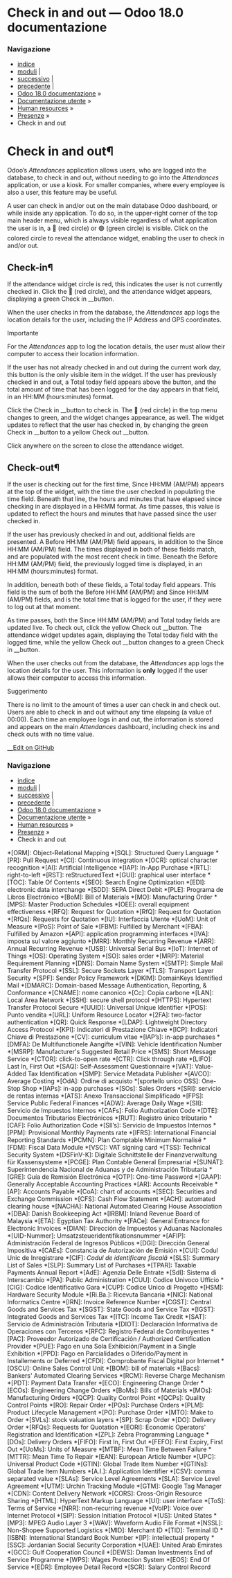 # Check in and out — Odoo 18.0 documentazione

### Navigazione

  * [indice](../../../genindex.html "Indice generale")
  * [moduli](../../../py-modindex.html "Indice del modulo Python") |
  * [successivo](kiosks.html "Kiosks") |
  * [precedente](../attendances.html "Presenze") |
  * [Odoo 18.0 documentazione](../../../index-2.html) »
  * [Documentazione utente](../../../applications.html) »
  * [Human resources](../../hr.html) »
  * [Presenze](../attendances.html) »
  * Check in and out



# Check in and out¶

Odoo’s _Attendances_ application allows users, who are logged into the database, to check in and out, without needing to go into the _Attendances_ application, or use a kiosk. For smaller companies, where every employee is also a user, this feature may be useful.

A user can check in and/or out on the main database Odoo dashboard, or while inside any application. To do so, in the upper-right corner of the top main header menu, which is always visible regardless of what application the user is in, a 🔴 (red circle) or 🟢 (green circle) is visible. Click on the colored circle to reveal the attendance widget, enabling the user to check in and/or out.

## Check-in¶

If the attendance widget circle is red, this indicates the user is not currently checked in. Click the 🔴 (red circle), and the attendance widget appears, displaying a green Check in __button.

When the user checks in from the database, the _Attendances_ app logs the location details for the user, including the IP Address and GPS coordinates.

Importante

For the _Attendances_ app to log the location details, the user must allow their computer to access their location information.

If the user has not already checked in and out during the current work day, this button is the only visible item in the widget. If the user has previously checked in and out, a Total today field appears above the button, and the total amount of time that has been logged for the day appears in that field, in an HH:MM (hours:minutes) format.

Click the Check in __button to check in. The 🔴 (red circle) in the top menu changes to green, and the widget changes appearance, as well. The widget updates to reflect that the user has checked in, by changing the green Check in __button to a yellow Check out __button.

Click anywhere on the screen to close the attendance widget.

## Check-out¶

If the user is checking out for the first time, Since HH:MM (AM/PM) appears at the top of the widget, with the time the user checked in populating the time field. Beneath that line, the hours and minutes that have elapsed since checking in are displayed in a HH:MM format. As time passes, this value is updated to reflect the hours and minutes that have passed since the user checked in.

If the user has previously checked in and out, additional fields are presented. A Before HH:MM (AM/PM) field appears, in addition to the Since HH:MM (AM/PM) field. The times displayed in both of these fields match, and are populated with the most recent check in time. Beneath the Before HH:MM (AM/PM) field, the previously logged time is displayed, in an HH:MM (hours:minutes) format.

In addition, beneath both of these fields, a Total today field appears. This field is the sum of both the Before HH:MM (AM/PM) and Since HH:MM (AM/PM) fields, and is the total time that is logged for the user, if they were to log out at that moment.

As time passes, both the Since HH:MM (AM/PM) and Total today fields are updated live. To check out, click the yellow Check out __button. The attendance widget updates again, displaying the Total today field with the logged time, while the yellow Check out __button changes to a green Check in __button.

When the user checks out from the database, the _Attendances_ app logs the location details for the user. This information is **only** logged if the user allows their computer to access this information.

Suggerimento

There is no limit to the amount of times a user can check in and check out. Users are able to check in and out without any time elapsing (a value of 00:00). Each time an employee logs in and out, the information is stored and appears on the main _Attendances_ dashboard, including check ins and check outs with no time value.

[ __Edit on GitHub](https://github.com/odoo/Documentation/edit/18.0/content/applications/hr/attendances/check_in_check_out.rst)

### Navigazione

  * [indice](../../../genindex.html "Indice generale")
  * [moduli](../../../py-modindex.html "Indice del modulo Python") |
  * [successivo](kiosks.html "Kiosks") |
  * [precedente](../attendances.html "Presenze") |
  * [Odoo 18.0 documentazione](../../../index-2.html) »
  * [Documentazione utente](../../../applications.html) »
  * [Human resources](../../hr.html) »
  * [Presenze](../attendances.html) »
  * Check in and out


  *[ORM]: Object-Relational Mapping
  *[SQL]: Structured Query Language
  *[PR]: Pull Request
  *[CI]: Continuous integration
  *[OCR]: optical character recognition
  *[AI]: Artificial Intelligence
  *[IAP]: In-App Purchase
  *[RTL]: right-to-left
  *[RST]: reStructuredText
  *[GUI]: graphical user interface
  *[TOC]: Table Of Contents
  *[SEO]: Search Engine Optimization
  *[EDI]: electronic data interchange
  *[SDD]: SEPA Direct Debit
  *[PLE]: Programa de Libros Electrónico
  *[BoM]: Bill of Materials
  *[MO]: Manufacturing Order
  *[MPS]: Master Production Schedules
  *[OEE]: overall equipment effectiveness
  *[RFQ]: Request for Quotation
  *[RfQ]: Request for Quotation
  *[RfQs]: Requests for Quotation
  *[IU]: Interfaccia Utente
  *[UoM]: Unit of Measure
  *[PoS]: Point of Sale
  *[FBM]: Fulfilled by Merchant
  *[FBA]: Fulfilled by Amazon
  *[API]: application programming interfaces
  *[IVA]: imposta sul valore aggiunto
  *[MRR]: Monthly Recurring Revenue
  *[ARR]: Annual Recurring Revenue
  *[USB]: Universal Serial Bus
  *[IoT]: Internet of Things
  *[OS]: Operating System
  *[SO]: sales order
  *[MRP]: Material Requirement Planning
  *[DNS]: Domain Name System
  *[SMTP]: Simple Mail Transfer Protocol
  *[SSL]: Secure Sockets Layer
  *[TLS]: Transport Layer Security
  *[SPF]: Sender Policy Framework
  *[DKIM]: DomainKeys Identified Mail
  *[DMARC]: Domain-based Message Authentication, Reporting, & Conformance
  *[CNAME]: nome canonico
  *[Cc]: Copia carbone
  *[LAN]: Local Area Network
  *[SSH]: secure shell protocol
  *[HTTPS]: Hypertext Transfer Protocol Secure
  *[UUID]: Universal Unique Identifier
  *[POS]: Punto vendita
  *[URL]: Uniform Resource Locator
  *[2FA]: two-factor authentication
  *[QR]: Quick Response
  *[LDAP]: Lightweight Directory Access Protocol
  *[KPI]: Indicatori di Prestazione Chiave
  *[ICP]: Indicatori Chiave di Prestazione
  *[CV]: curriculum vitae
  *[IAP’s]: in-app purchases
  *[DMFA]: De Multifunctionele Aangifte
  *[VIN]: Vehicle Identification Number
  *[MSRP]: Manufacturer's Suggested Retail Price
  *[SMS]: Short Message Service
  *[CTOR]: click-to-open rate
  *[CTR]: Click through rate
  *[LIFO]: Last In, First Out
  *[SAQ]: Self-Assessment Questionnaire
  *[VAT]: Value-Added Tax Identification
  *[SMP]: Service Metadata Publisher
  *[AVCO]: Average Costing
  *[OdA]: Ordine di acquisto
  *[sportello unico OSS]: One-Stop Shop
  *[IAPs]: in-app purchases
  *[SOs]: Sales Orders
  *[SRI]: servicio de rentas internas
  *[ATS]: Anexo Transaccional Simplificado
  *[FPS]: Service Public Federal Finances
  *[ADW]: Average Daily Wage
  *[SII]: Servicio de Impuestos Internos
  *[CAFs]: Folio Authorization Code
  *[DTE]: Documentos Tributarios Electrónicos
  *[RUT]: Registro único tributario
  *[CAF]: Folio Authorization Code
  *[SII’s]: Servicio de Impuestos Internos
  *[PPM]: Provisional Monthly Payments rate
  *[IFRS]: International Financial Reporting Standards
  *[PCMN]: Plan Comptable Minimum Normalisé
  *[FDM]: Fiscal Data Module
  *[VSC]: VAT signing card
  *[TSS]: Technical Security System
  *[DSFinV-K]: Digitale Schnittstelle der Finanzverwaltung für Kassensysteme
  *[PCGE]: Plan Contable General Empresarial
  *[SUNAT]: Superintendencia Nacional de Aduanas y de Administración Tributaria
  *[GRE]: Guía de Remisión Electrónica
  *[OTP]: One-time Password
  *[GAAP]: Generally Acceptable Accounting Practices
  *[AR]: Accounts Receivable
  *[AP]: Accounts Payable
  *[CoA]: chart of accounts
  *[SEC]: Securities and Exchange Commission
  *[CFS]: Cash Flow Statement
  *[ACH]: automated clearing house
  *[NACHA]: National Automated Clearing House Association
  *[DBA]: Danish Bookkeeping Act
  *[IRBM]: Inland Revenue Board of Malaysia
  *[ETA]: Egyptian Tax Authority
  *[FACe]: General Entrance for Electronic Invoices
  *[DIAN]: Dirección de Impuestos y Aduanas Nacionales
  *[UID-Nummer]: Umsatzsteueridentifikationsnummer
  *[AFIP]: Administración Federal de Ingresos Públicos
  *[DGI]: Dirección General Impositiva
  *[CAEs]: Constancia de Autorización de Emisión
  *[CUI]: Codul Unic de Inregistrare
  *[CIF]: *Codul de identificare fiscală*
  *[SLS]: Summary List of Sales
  *[SLP]: Summary List of Purchases
  *[TPAR]: Taxable Payments Annual Report
  *[AdE]: Agenzia Delle Entrate
  *[SdI]: Sistema di Interscambio
  *[PA]: Public Administration
  *[CUU]: Codice Univoco Ufficio
  *[CIG]: Codice Identificativo Gara
  *[CUP]: Codice Unico di Progetto
  *[HSM]: Hardware Security Module
  *[Ri.Ba.]: Ricevuta Bancaria
  *[NIC]: National Informatics Centre
  *[IRN]: Invoice Reference Number
  *[CGST]: Central Goods and Services Tax
  *[SGST]: State Goods and Service Tax
  *[IGST]: Integrated Goods and Services Tax
  *[ITC]: Income Tax Credit
  *[SAT]: Servicio de Administración Tributaria
  *[DIOT]: Declaración Informativa de Operaciones con Terceros
  *[RFC]: Registro Federal de Contribuyentes
  *[PAC]: Proveedor Autorizado de Certificación / Authorized Certification Provider
  *[PUE]: Pago en una Sola Exhibición/Payment in a Single Exhibition
  *[PPD]: Pago en Parcialidades o Diferido/Payment in Installements or Deferred
  *[CFDI]: Comprobante Fiscal Digital por Internet
  *[OSCU]: Online Sales Control Unit
  *[BOM]: bill of materials
  *[Bacs]: Bankers' Automated Clearing Services
  *[RCM]: Reverse Charge Mechanism
  *[PDT]: Payment Data Transfer
  *[ECO]: Engineering Change Order
  *[ECOs]: Engineering Change Orders
  *[BoMs]: Bills of Materials
  *[MOs]: Manufacturing Orders
  *[QCP]: Quality Control Point
  *[QCPs]: Quality Control Points
  *[RO]: Repair Order
  *[POs]: Purchase Orders
  *[PLM]: Product Lifecycle Management
  *[PO]: Purchase Order
  *[MTO]: Make to Order
  *[SVLs]: stock valuation layers
  *[SP]: Scrap Order
  *[DO]: Delivery Order
  *[RFQs]: Requests for Quotation
  *[EORI]: Economic Operators' Registration and Identification
  *[ZPL]: Zebra Programming Language
  *[DOs]: Delivery Orders
  *[FIFO]: First In, First Out
  *[FEFO]: First Expiry, First Out
  *[UoMs]: Units of Measure
  *[MTBF]: Mean Time Between Failure
  *[MTTR]: Mean Time To Repair
  *[EAN]: European Article Number
  *[UPC]: Universal Product Code
  *[GTIN]: Global Trade Item Number
  *[GTINs]: Global Trade Item Numbers
  *[A.I.]: Application Identifier
  *[CSV]: comma separated value
  *[SLAs]: Service Level Agreements
  *[SLA]: Service Level Agreement
  *[UTM]: Urchin Tracking Module
  *[GTM]: Google Tag Manager
  *[CDN]: Content Delivery Network
  *[CORS]: Cross-Origin Resource Sharing
  *[HTML]: HyperText Markup Language
  *[UI]: user interface
  *[ToS]: Terms of Service
  *[NRR]: non-recurring revenue
  *[VoIP]: Voice over Internet Protocol
  *[SIP]: Session Initiation Protocol
  *[US]: United States
  *[MP3]: MPEG Audio Layer 3
  *[WAV]: Waveform Audio File Format
  *[NSSL]: Non-Shopee Supported Logistics
  *[MID]: Merchant ID
  *[TID]: Terminal ID
  *[ISBN]: International Standard Book Number
  *[IP]: intellectual property
  *[SSC]: Jordanian Social Security Corporation
  *[UAE]: United Arab Emirates
  *[GCC]: Gulf Cooperation Council
  *[DEWS]: Daman Investments End of Service Programme
  *[WPS]: Wages Protection System
  *[EOS]: End Of Service
  *[EDR]: Employee Detail Record
  *[SCR]: Salary Control Record